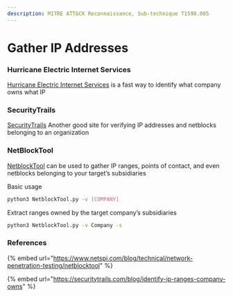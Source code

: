 ```yaml
---
description: MITRE ATT&CK Reconnaissance, Sub-technique T1590.005
---
```


# Gather IP Addresses

### Hurricane Electric Internet Services

[Hurricane Electric Internet Services](https://bgp.he.net) is a fast way to identify what company owns what IP

### SecurityTrails

[SecurityTrails](https://securitytrails.com) Another good site for verifying IP addresses and netblocks belonging to an organization

### NetBlockTool

[NetblockTool](https://github.com/NetSPI/NetblockTool) can be used to gather IP ranges, points of contact, and even netblocks belonging to your target’s subsidiaries

Basic usage&#x20;

```bash
python3 NetblockTool.py -v [COMPANY]
```

Extract ranges owned by the target company’s subsidiaries

```bash
python3 NetblockTool.py -v Company -s
```

### References

{% embed url="https://www.netspi.com/blog/technical/network-penetration-testing/netblocktool" %}

{% embed url="https://securitytrails.com/blog/identify-ip-ranges-company-owns" %}
